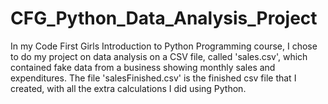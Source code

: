 # CFG_Python_Data_Analysis_Project
 In my Code First Girls Introduction to Python Programming course, I chose to do my project on data analysis on a CSV file, called 'sales.csv', which contained fake data from a business showing monthly sales and expenditures. The file 'salesFinished.csv' is the finished csv file that I created, with all the extra calculations I did using Python. 
